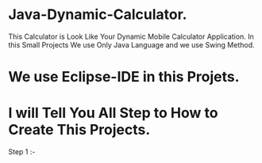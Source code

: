 # Java-Dynamic-Calculator.
This Calculator is Look Like Your Dynamic Mobile Calculator Application. In this Small Projects We use Only Java Language and we use Swing Method.
# We use Eclipse-IDE in this Projets.
# I will Tell You All Step to How to Create This Projects.
Step 1 :-
